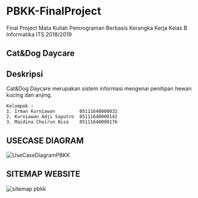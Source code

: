 # PBKK-FinalProject
Final Project Mata Kuliah Pemrograman Berbasis Kerangka Kerja Kelas B Informatika ITS 2018/2019

## Cat&Dog Daycare

## Deskripsi 
Cat&Dog Daycare merupakan sistem informasi mengenai penitipan hewan kucing dan anjing.

```
Kelompok :
1. Irman Kurniawan         05111640000032
2. Kurniawan Adji Saputro  05111640000142
3. Maidina Choirun Nisa    05111640000176
```

## USECASE DIAGRAM
![UseCaseDiagramPBKK](https://user-images.githubusercontent.com/45796261/56194226-ae5b7d80-605c-11e9-886c-02a7e955cffa.jpg)

## SITEMAP WEBSITE
![sitemap pbkk](https://user-images.githubusercontent.com/33053581/56193933-ff1ea680-605b-11e9-9b1f-70259e5f906c.jpg)
